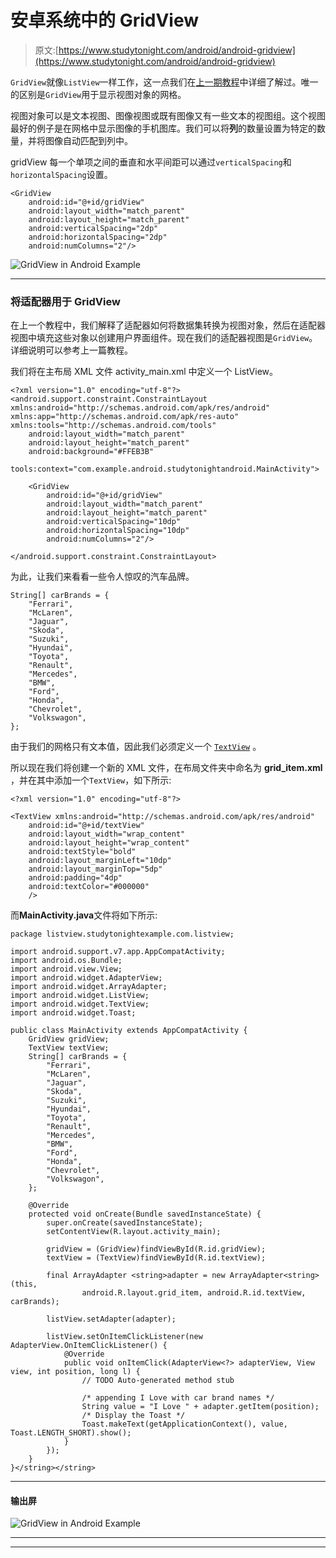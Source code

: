 # 安卓系统中的 GridView

> 原文:[https://www.studytonight.com/android/android-gridview](https://www.studytonight.com/android/android-gridview)

`GridView`就像`ListView`一样工作，这一点我们在[上一期教程](android-listview)中详细了解过。唯一的区别是`GridView`用于显示视图对象的网格。

视图对象可以是文本视图、图像视图或既有图像又有一些文本的视图组。这个视图最好的例子是在网格中显示图像的手机图库。我们可以将**列**的数量设置为特定的数量，并将图像自动匹配到列中。

gridView 每一个单项之间的垂直和水平间距可以通过`verticalSpacing`和`horizontalSpacing`设置。

```
<GridView
    android:id="@+id/gridView"
    android:layout_width="match_parent"
    android:layout_height="match_parent"
    android:verticalSpacing="2dp"
    android:horizontalSpacing="2dp"
    android:numColumns="2"/>
```

![GridView in Android Example](../Images/ec2099363ab62ad93cdcb7c66415268a.png)

* * *

### 将适配器用于 GridView

在上一个教程中，我们解释了适配器如何将数据集转换为视图对象，然后在适配器视图中填充这些对象以创建用户界面组件。现在我们的适配器视图是`GridView`。详细说明可以参考上一篇教程。

我们将在主布局 XML 文件 activity_main.xml 中定义一个 ListView。

```
<?xml version="1.0" encoding="utf-8"?>
<android.support.constraint.ConstraintLayout xmlns:android="http://schemas.android.com/apk/res/android" xmlns:app="http://schemas.android.com/apk/res-auto" xmlns:tools="http://schemas.android.com/tools"
    android:layout_width="match_parent"
    android:layout_height="match_parent"
    android:background="#FFEB3B"
    tools:context="com.example.android.studytonightandroid.MainActivity">

    <GridView
        android:id="@+id/gridView"
        android:layout_width="match_parent"
        android:layout_height="match_parent"
        android:verticalSpacing="10dp"
        android:horizontalSpacing="10dp"
        android:numColumns="2"/>

</android.support.constraint.ConstraintLayout>
```

为此，让我们来看看一些令人惊叹的汽车品牌。

```
String[] carBrands = {
    "Ferrari",
    "McLaren",
    "Jaguar",
    "Skoda",
    "Suzuki",
    "Hyundai",
    "Toyota",
    "Renault",
    "Mercedes",
    "BMW",
    "Ford",
    "Honda",
    "Chevrolet",
    "Volkswagon",
};
```

由于我们的网格只有文本值，因此我们必须定义一个 [`TextView`](android-textview) 。

所以现在我们将创建一个新的 XML 文件，在布局文件夹中命名为 **grid_item.xml** ，并在其中添加一个`TextView`，如下所示:

```
<?xml version="1.0" encoding="utf-8"?> 

<TextView xmlns:android="http://schemas.android.com/apk/res/android"  
    android:id="@+id/textView"  
    android:layout_width="wrap_content"  
    android:layout_height="wrap_content"
    android:textStyle="bold" 
    android:layout_marginLeft="10dp"  
    android:layout_marginTop="5dp"  
    android:padding="4dp"  
    android:textColor="#000000"  
    />
```

而**MainActivity.java**文件将如下所示:

```
package listview.studytonightexample.com.listview;  

import android.support.v7.app.AppCompatActivity;  
import android.os.Bundle;  
import android.view.View;  
import android.widget.AdapterView;  
import android.widget.ArrayAdapter;  
import android.widget.ListView;  
import android.widget.TextView;  
import android.widget.Toast;  

public class MainActivity extends AppCompatActivity {  
    GridView gridView;  
    TextView textView;  
    String[] carBrands = {
        "Ferrari",
        "McLaren",
        "Jaguar",
        "Skoda",
        "Suzuki",
        "Hyundai",
        "Toyota",
        "Renault",
        "Mercedes",
        "BMW",
        "Ford",
        "Honda",
        "Chevrolet",
        "Volkswagon",
    };

    @Override  
    protected void onCreate(Bundle savedInstanceState) {  
        super.onCreate(savedInstanceState);  
        setContentView(R.layout.activity_main);  

        gridView = (GridView)findViewById(R.id.gridView);  
        textView = (TextView)findViewById(R.id.textView);  

        final ArrayAdapter <string>adapter = new ArrayAdapter<string>(this,  
                android.R.layout.grid_item, android.R.id.textView, carBrands);  

        listView.setAdapter(adapter);  

        listView.setOnItemClickListener(new AdapterView.OnItemClickListener() {  
            @Override  
            public void onItemClick(AdapterView<?> adapterView, View view, int position, long l) {  
                // TODO Auto-generated method stub  

                /* appending I Love with car brand names */
                String value = "I Love " + adapter.getItem(position);  
                /* Display the Toast */
                Toast.makeText(getApplicationContext(), value, Toast.LENGTH_SHORT).show();  
            }  
        });  
    }  
}</string></string>
```

* * *

#### 输出屏

![GridView in Android Example](../Images/856d7bb6762e9ae886229678e26438cf.png)

* * *

* * *